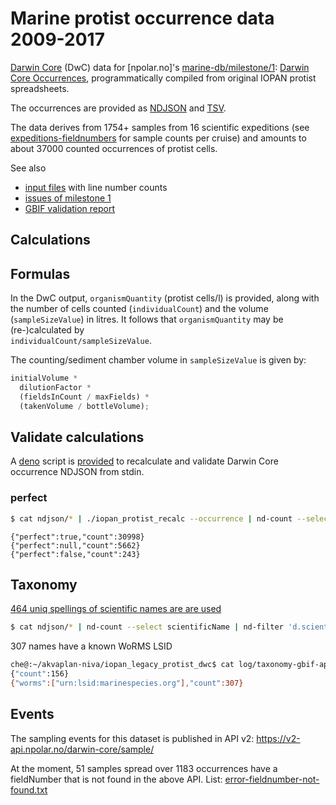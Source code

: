 # Marine protist occurrence data 2009-2017

[Darwin Core](https://dwc.tdwg.org) (DwC) data for [npolar.no]'s [marine-db/milestone/1](https://github.com/npolar/marine-db/milestone/1): [Darwin Core Occurrences](https://dwc.tdwg.org/terms/#occurrence), programmatically compiled from original IOPAN protist spreadsheets.

The occurrences are provided as [NDJSON](./ndjson) and [TSV](./tsv).

The data derives from 1754+ samples from 16 scientific expeditions (see [expeditions-fieldnumbers](./log/expeditions-fieldnumbers.txt) for sample counts per cruise) and amounts to about 37000 counted occurrences of protist cells.

See also

- [input files](./log/line-counts.txt) with line number counts
- [issues of milestone 1](https://github.com/npolar/marine-db/issues?q=is%3Aissue+milestone%3A%22Original+IOPAN+protist+data+2009-2017+converted+to+Darwin+Core%22)
- [GBIF validation report](https://www.gbif.org/tools/data-validator/1635188739144)

## Calculations

## Formulas

In the DwC output, `organismQuantity` (protist cells/l) is provided, along with the number of cells counted (`individualCount`) and the volume (`sampleSizeValue`) in litres. It follows that `organismQuantity` may be (re-)calculated by  
`individualCount/sampleSizeValue`.

The counting/sediment chamber volume in `sampleSizeValue` is given by:

```js
initialVolume *
  dilutionFactor *
  (fieldsInCount / maxFields) *
  (takenVolume / bottleVolume);
```

## Validate calculations

A [deno](https://deno.land) script is [provided](./iopan_protist_recalc) to recalculate and validate Darwin Core occurrence NDJSON from stdin.

### perfect

```sh
$ cat ndjson/* | ./iopan_protist_recalc --occurrence | nd-count --select 'perfect'

```

```ndjson
{"perfect":true,"count":30998}
{"perfect":null,"count":5662}
{"perfect":false,"count":243}

```

## Taxonomy

[464 uniq spellings of scientific names are are used](./log/taxonomy-uniq-counts.txt)

```sh
$ cat ndjson/* | nd-count --select scientificName | nd-filter 'd.scientificName?.length>0' | gbif-species-api --worms --raw | nd-map 'r0=d.results?.[0]??{}, {key,canonicalName,taxonID,issues,synonym,references}=r0, {scientificName}=d, {scientificName, canonicalName,taxonID,issues,key,synonym,references}' > log/taxonomy-gbif-api-worms.ndjson
```

307 names have a known WoRMS LSID

```sh
che@:~/akvaplan-niva/iopan_legacy_protist_dwc$ cat log/taxonomy-gbif-api-worms.ndjson  | nd-count '{ worms: d?.taxonID?.match(/^urn:lsid:marinespecies\.org/) }'
{"count":156}
{"worms":["urn:lsid:marinespecies.org"],"count":307}
```

## Events

The sampling events for this dataset is published in API v2:
https://v2-api.npolar.no/darwin-core/sample/

At the moment, 51 samples spread over 1183 occurrences have a fieldNumber that is not found in the above API.
List: [error-fieldnumber-not-found.txt](./log/error-fieldnumber-not-found.txt)
